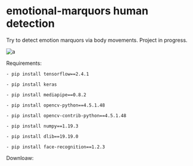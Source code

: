 # emotional-marquors human detection

Try to detect emotion marquors via body movements. Project in progress.

![a](https://user-images.githubusercontent.com/54853371/117892402-f2132680-b2b8-11eb-8d19-291852c411aa.png)

Requirements:
  
    - pip install tensorflow==2.4.1

    - pip install keras

    - pip install mediapipe==0.8.2

    - pip install opencv-python==4.5.1.48

    - pip install opencv-contrib-python==4.5.1.48

    - pip install numpy==1.19.3

    - pip install dlib==19.19.0
 
    - pip install face-recognition==1.2.3
 
Downloaw:
